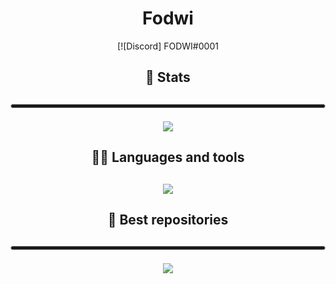 <h1 align="center">Fodwi</h1>

<div align="center">




[![Discord] FODWI#0001

<h2>📕 Stats<h2>

<hr style="height:5px; border: 1px solid #ccc; border-radius: 20px;">

![](https://github-readme-stats.vercel.app/api?username=Fodwi&show_icons=true)


<h2>🧑‍💻 Languages and tools<h2>


[![](https://github-readme-stats.vercel.app/api/top-langs/?username=kilichi&layout=compact)](https://github.com/anuraghazra/github-readme-stats)

<h2>🧠 Best repositories<h2>

<hr style="height:5px; border: 1px solid #ccc; border-radius: 20px;">

[![](https://github-readme-stats.vercel.app/api/pin/?username=kilichi&repo=Kl_HudV2)](https://github.com/Kilichi/Kl_HudV2)

<div>
